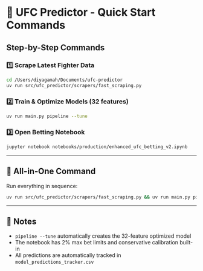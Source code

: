 # 🚀 UFC Predictor - Quick Start Commands

## Step-by-Step Commands

### 1️⃣ Scrape Latest Fighter Data
```bash
cd /Users/diyagamah/Documents/ufc-predictor
uv run src/ufc_predictor/scrapers/fast_scraping.py
```

### 2️⃣ Train & Optimize Models (32 features)
```bash
uv run main.py pipeline --tune
```

### 3️⃣ Open Betting Notebook
```bash
jupyter notebook notebooks/production/enhanced_ufc_betting_v2.ipynb
```

---

## 🎯 All-in-One Command
Run everything in sequence:
```bash
uv run src/ufc_predictor/scrapers/fast_scraping.py && uv run main.py pipeline --tune && jupyter notebook notebooks/production/enhanced_ufc_betting_v2.ipynb
```

---

## 📝 Notes
- `pipeline --tune` automatically creates the 32-feature optimized model
- The notebook has 2% max bet limits and conservative calibration built-in
- All predictions are automatically tracked in `model_predictions_tracker.csv`